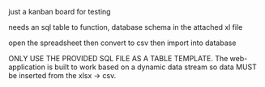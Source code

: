 just a kanban board for testing

needs an sql table to function, database schema in the attached xl file

open the spreadsheet then convert to csv then import into database

ONLY USE THE PROVIDED SQL FILE AS A TABLE TEMPLATE. 
The web-application is built to work based on a dynamic data stream so data MUST be inserted from the xlsx -> csv.
